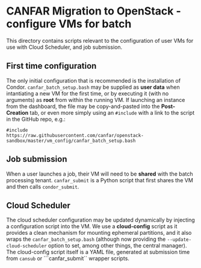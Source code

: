 # CANFAR Migration to OpenStack - configure VMs for batch

This directory contains scripts relevant to the configuration of user
VMs for use with Cloud Scheduler, and job submission.

## First time configuration

The only initial configuration that is recommended is the installation
of Condor. ```canfar_batch_setup.bash``` may be supplied as **user data** when intantiating a new VM for the first time, or by executing it (with no arguments) as **root** from within the running VM. If launching an instance from the dashboard, the file may be copy-and-pasted into the **Post-Creation** tab, or even more simply using an ```#include``` with a link to the script in the GitHub repo, e.g.:
```
#include
https://raw.githubusercontent.com/canfar/openstack-sandbox/master/vm_config/canfar_batch_setup.bash
```

## Job submission

When a user launches a job, their VM will need to be **shared** with the batch processing tenant. ```canfar_submit``` is a Python script that first shares the VM and then calls ```condor_submit```.

## Cloud Scheduler

The cloud scheduler configuration may be updated dynamically by injecting a configuration script into the VM. We use a **cloud-config** script as it provides a clean mechanism for mounting ephemeral partitions, and it also wraps the ```canfar_batch_setup.bash``` (although now providing the ```--update-cloud-scheduler``` option to set, among other things, the central manager). The cloud-config script itself is a YAML file, generated at submission time from ```cansub``` or ```canfar_submit`` wrapper scripts.

